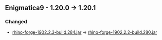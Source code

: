 ## Enigmatica9 - 1.20.0 -> 1.20.1

### Changed

  * [rhino-forge-1902.2.3-build.284.jar](https://www.curseforge.com/minecraft/mc-mods/rhino/files/4953345) -> [rhino-forge-1902.2.2-build.280.jar](https://www.curseforge.com/minecraft/mc-mods/rhino/files/4805925)

